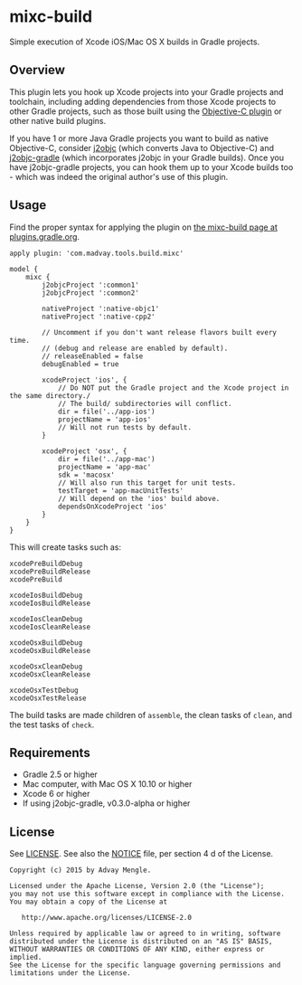 # mixc-build
Simple execution of Xcode iOS/Mac OS X builds in Gradle projects.

## Overview
This plugin lets you hook up Xcode projects into your Gradle projects and toolchain,
including adding dependencies from those Xcode projects to other Gradle projects,
such as those built using the
[Objective-C plugin](https://docs.gradle.org/current/userguide/nativeBinaries.html)
or other native build plugins.

If you have 1 or more Java Gradle projects you want to build as native Objective-C,
consider [j2objc](https://github.com/google/j2objc) (which converts Java to Objective-C)
and [j2objc-gradle](https://github.com/j2objc-contrib/j2objc-gradle)
(which incorporates j2objc in your Gradle builds).  Once you have j2objc-gradle projects,
you can hook them up to your Xcode builds too - which was indeed the original author's
use of this plugin.

## Usage
Find the proper syntax for applying the plugin on [the mixc-build page at plugins.gradle.org](https://plugins.gradle.org/plugin/com.madvay.tools.build.mixc).

```
apply plugin: 'com.madvay.tools.build.mixc'

model {
    mixc {
        j2objcProject ':common1'
        j2objcProject ':common2'

        nativeProject ':native-objc1'
        nativeProject ':native-cpp2'

        // Uncomment if you don't want release flavors built every time.
        // (debug and release are enabled by default).
        // releaseEnabled = false
        debugEnabled = true

        xcodeProject 'ios', {
            // Do NOT put the Gradle project and the Xcode project in the same directory./
            // The build/ subdirectories will conflict.
            dir = file('../app-ios')
            projectName = 'app-ios'
            // Will not run tests by default.
        }

        xcodeProject 'osx', {
            dir = file('../app-mac')
            projectName = 'app-mac'
            sdk = 'macosx'
            // Will also run this target for unit tests.
            testTarget = 'app-macUnitTests'
            // Will depend on the 'ios' build above.
            dependsOnXcodeProject 'ios'
        }
    }
}
```

This will create tasks such as:

```
xcodePreBuildDebug
xcodePreBuildRelease
xcodePreBuild

xcodeIosBuildDebug
xcodeIosBuildRelease

xcodeIosCleanDebug
xcodeIosCleanRelease

xcodeOsxBuildDebug
xcodeOsxBuildRelease

xcodeOsxCleanDebug
xcodeOsxCleanRelease

xcodeOsxTestDebug
xcodeOsxTestRelease
```

The build tasks are made children of `assemble`, the clean tasks of `clean`,
and the test tasks of `check`.

## Requirements
- Gradle 2.5 or higher
- Mac computer, with Mac OS X 10.10 or higher
- Xcode 6 or higher
- If using j2objc-gradle, v0.3.0-alpha or higher

## License
See [LICENSE](LICENSE).
See also the [NOTICE](NOTICE) file, per section 4 d of the License.

```
Copyright (c) 2015 by Advay Mengle.

Licensed under the Apache License, Version 2.0 (the "License");
you may not use this software except in compliance with the License.
You may obtain a copy of the License at

   http://www.apache.org/licenses/LICENSE-2.0

Unless required by applicable law or agreed to in writing, software
distributed under the License is distributed on an "AS IS" BASIS,
WITHOUT WARRANTIES OR CONDITIONS OF ANY KIND, either express or implied.
See the License for the specific language governing permissions and
limitations under the License.
```
